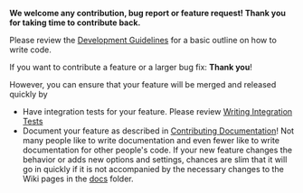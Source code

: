 **We welcome any contribution, bug report or feature request! Thank you for taking time to contribute back.**

Please review the [Development Guidelines](https://github.com/basepom/duplicate-finder-maven-plugin/wiki/Development%20Guidelines) for a basic outline on how to write code.


If you want to contribute a feature or a larger bug fix: **Thank you**!

However, you can ensure that your feature will be merged and released quickly by

* Have integration tests for your feature. Please review [Writing Integration Tests](https://github.com/basepom/duplicate-finder-maven-plugin/wiki/Writing%20Integration%20Tests)
* Document your feature as described in [Contributing Documentation](https://github.com/basepom/duplicate-finder-maven-plugin/wiki/Contributing%20Documentation)! Not many people like to write documentation and even fewer like to write documentation for other people's code. If your new feature changes the behavior or adds new options and settings, chances are slim that it will go in quickly if it is not accompanied by the necessary changes to the Wiki pages in the [docs](https://github.com/basepom/duplicate-finder-maven-plugin/tree/master/docs) folder.

